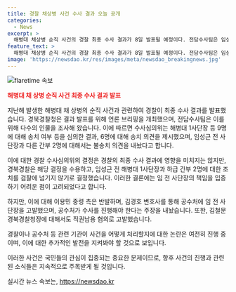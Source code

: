 ```yaml
---
title: 경찰 채상병 사건 수사 결과 오늘 공개
categories:
  - News
excerpt: >
  해병대 채상병 순직 사건의 경찰 최종 수사 결과가 8일 발표될 예정이다. 전담수사팀은 임성근 전 해병대 1사단장 등 65명을 조사한 끝에, 업무상과실치사 등 송치 여부에 대해 심의한 결과를 내놨다. 이에 대해 이용민 중령 측은 즉각 반발하며 임 전 사단장을 직권남용 혐의로 고위공직자범죄수사처(공수처)에 고발했고, 김철문 경북경찰청장 또한 직권남용 혐의로 공수처에 고발했다. 이와 관련된 사건기록이 군당국에 의해 회수된 것으로 확인되었다.
feature_text: >
  해병대 채상병 순직 사건의 경찰 최종 수사 결과가 8일 발표될 예정이다. 전담수사팀은 임성근 전 해병대 1사단장 등 65명을 조사한 끝에, 업무상과실치사 등 송치 여부에 대해 심의한 결과를 내놨다. 이에 대해 이용민 중령 측은 즉각 반발하며 임 전 사단장을 직권남용 혐의로 고위공직자범죄수사처(공수처)에 고발했고, 김철문 경북경찰청장 또한 직권남용 혐의로 공수처에 고발했다. 이와 관련된 사건기록이 군당국에 의해 회수된 것으로 확인되었다.
image: 'https://newsdao.kr/res/images/meta/newsdao_breakingnews.jpg'
---
```


<p><img src="https://newsdao.kr/res/images/meta/newsdao_breakingnews.jpg" alt="flaretime 속보" /></p>

<p><b><span style="color: #ee2323;">해병대 채 상병 순직 사건 최종 수사 결과 발표</span></b></p>

<p>지난해 발생한 해병대 채 상병의 순직 사건과 관련하여 경찰이 최종 수사 결과를 발표했습니다. 경북경찰청은 결과 발표를 위해 언론 브리핑을 개최했으며, 전담수사팀은 이를 위해 다수의 인물을 조사해 왔습니다. 이에 따르면 수사심의위는 해병대 1사단장 등 9명에 대해 송치 여부 등을 심의한 결과, 6명에 대해 송치 의견을 제시했으며, 임성근 전 사단장과 다른 간부 2명에 대해서는 불송치 의견을 내놨다고 합니다.</p>

<p>이에 대한 경찰 수사심의위의 결정은 경찰의 최종 수사 결과에 영향을 미치지는 않지만, 경북경찰은 해당 결정을 수용하고, 임성근 전 해병대 1사단장과 하급 간부 2명에 대한 조치를 검찰에 넘기지 않기로 결정했습니다. 이러한 결론에는 임 전 사단장의 책임을 입증하기 어려운 점이 고려되었다고 합니다.</p>

<p>하지만, 이에 대해 이용민 중령 측은 반발하며, 김경호 변호사를 통해 공수처에 임 전 사단장을 고발했으며, 공수처가 수사를 진행해야 한다는 주장을 내놨습니다. 또한, 김철문 경북경찰청장에 대해서도 직권남용 혐의로 고발했습니다.</p>

<p>경찰이나 공수처 등 관련 기관이 사건을 어떻게 처리할지에 대한 논란은 여전히 진행 중이며, 이에 대한 추가적인 발전을 지켜봐야 할 것으로 보입니다. </p>

<p>이러한 사건은 국민들의 관심이 집중되는 중요한 문제이므로, 향후 사건의 진행과 관련된 소식들은 지속적으로 주목받게 될 것입니다.</p>
실시간 뉴스 속보는, <a href="https://newsdao.kr" rel="dofollow">https://newsdao.kr</a>


